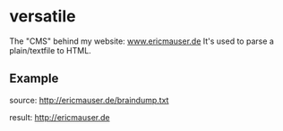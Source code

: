 # versatile

The "CMS" behind my website: www.ericmauser.de
It's used to parse a plain/textfile to HTML.

## Example
source:
 http://ericmauser.de/braindump.txt

result:
 http://ericmauser.de
